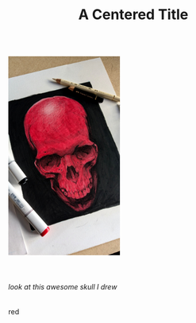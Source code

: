 <h1 align="center"> A Centered Title <h1/>
  
<p style="display:inline-block;"> <img align="right" height="400" src="https://github.com/nyxian03/KNES381/blob/main/images/Skullimage.jpg">
<h6>look at this awesome skull I drew</h6>
<color>red</color>
